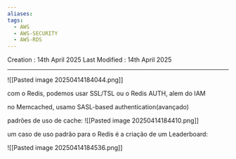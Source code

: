 ```yaml
---
aliases: 
tags:
  - AWS
  - AWS-SECURITY
  - AWS-RDS
---
```

Creation : 14th April 2025
Last Modified : 14th April 2025
___

![[Pasted image 20250414184044.png]]

com o Redis, podemos usar SSL/TSL ou o Redis AUTH, alem do IAM

no Memcached, usamo SASL-based authentication(avançado)

padrões de uso de cache:
![[Pasted image 20250414184410.png]]

um caso de uso padrão para o Redis é a criação de um Leaderboard:

![[Pasted image 20250414184536.png]]
